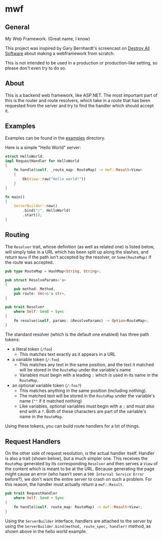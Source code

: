 mwf
===

General
---

*M*y *W*eb *F*ramework. (Great name, I know)

This project was inspired by Gary Bernhardt's screencast on 
[Destroy All Software](https://www.destroyallsoftware.com/) about making a
webframework from scratch.

This is not intended to be used in a production or production-like setting, so
please don't even try to do so.

About
---

This is a backend web framework, like ASP.NET. The most important part of this
is the router and route resolvers, which take in a route that has been requested
from the server and try to find the handler which should accept it. 

Examples
---

Examples can be found in the [examples](examples) directory.

Here is a simple "Hello World" server:
```rust
struct HelloWorld;
impl RequestHandler for HelloWorld
{
    fn handle(&self, _route_map: RouteMap) -> mwf::Result<View>
    {
        Ok(View::raw("Hello world!"))
    }
}

fn main()
{
    ServerBuilder::new()
        .bind("/", HelloWorld)
        .start();
}
```

Routing
---

The `Resolver` trait, whose definition (as well as related one) is listed below, 
will simply take in a URL which has been split up along the slashes, and return
`None` if the path isn't accepted by the resolver, or `Some(RouteMap)` if the
route was accepted. 
```rust
pub type RouteMap = HashMap<String, String>;

pub struct ResolveParams<'a>
{
    pub method: Method,
    pub route: Vec<&'a str>,
}

pub trait Resolver
    where Self: Send + Sync
{
    fn resolve(&self, params: &ResolveParams) -> Option<RouteMap>;
}
```
The standard resolver (which is the default one enabled) has three path tokens:
* a literal token (`/foo`)
    * This matches text exactly as it appears in a URL
* a variable token (`/:foo`)
    * This matches any text in the same position, and the text it matched will
      be stored in the `RouteMap` under the variable's name
    * Variables must begin with a leading `:` which *is* used in its name in the
      `RouteMap`.
* an optional variable token (`/:foo?`)
    * This matches anything in the same position (including nothing).
    * The matched text will be stored in the `RouteMap` under the variable's
      name (`""` if it matched nothing)
    * Like variables, optional variables must begin with a `:` and must also end
      with a `?`. Both of these characters are part of the variable's name in
      the `RouteMap`.
      
Using these tokens, you can build route handlers for a lot of things.

Request Handlers
---

On the other side of request resolution, is the actual handler itself. Handler
is also a trait (shown below), but a much simpler one. This receives the
`RouteMap` generated by its corresponding `Resolver` and then serves a `View`
of the content which is meant to be at the URL. Because generating the page
might cause an error (who hasn't seen a `500 Internal Service Error` before?),
we don't want the entire server to crash on such a problem. For this reason, the
handler must actually return a `mwf::Result`.
```rust
pub trait RequestHandler
    where Self: Send + Sync
{
    fn handle(&self, route_map: RouteMap) -> mwf::Result<View>;
}
```

Using the `ServerBuilder` interface, handlers are attached to the server by
using the `ServerBuilder.bind(method, route_spec, handler)` method, as shown 
above in the hello world example.
